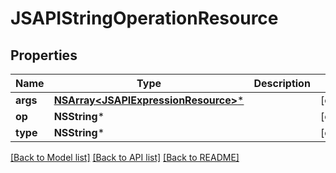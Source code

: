 # JSAPIStringOperationResource

## Properties
Name | Type | Description | Notes
------------ | ------------- | ------------- | -------------
**args** | [**NSArray&lt;JSAPIExpressionResource&gt;***](JSAPIExpressionResource.md) |  | [optional] 
**op** | **NSString*** |  | [optional] 
**type** | **NSString*** |  | [optional] 

[[Back to Model list]](../README.md#documentation-for-models) [[Back to API list]](../README.md#documentation-for-api-endpoints) [[Back to README]](../README.md)


